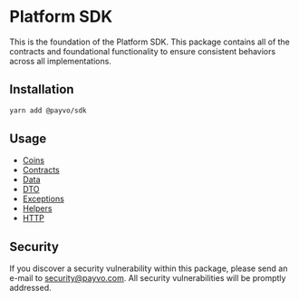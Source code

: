 # Platform SDK

This is the foundation of the Platform SDK. This package contains all of the contracts and foundational functionality to ensure consistent behaviors across all implementations.

## Installation

```bash
yarn add @payvo/sdk
```

## Usage

- [Coins](/docs/sdk/coins.md)
- [Contracts](/docs/sdk/contracts.md)
- [Data](/docs/sdk/data.md)
- [DTO](/docs/sdk/dto.md)
- [Exceptions](/docs/sdk/exceptions.md)
- [Helpers](/docs/sdk/helpers.md)
- [HTTP](/docs/sdk/http.md)

## Security

If you discover a security vulnerability within this package, please send an e-mail to [security@payvo.com](mailto:security@payvo.com). All security vulnerabilities will be promptly addressed.
